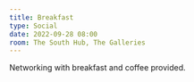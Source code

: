 ```yaml
---
title: Breakfast
type: Social
date: 2022-09-28 08:00
room: The South Hub, The Galleries
---
```

Networking with breakfast and coffee provided.
